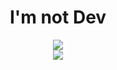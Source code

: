 <div align="center">
  
  # I'm not Dev

  ![](https://github-readme-stats.vercel.app/api?username=L4Ph&theme=solarized-light&hide_border=false&include_all_commits=true&count_private=true)<br/>
  ![](https://github-readme-stats.vercel.app/api/top-langs/?username=L4Ph&theme=solarized-light&hide_border=false&include_all_commits=true&count_private=true&layout=compact)
</div>
